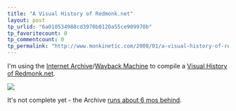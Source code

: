 ```yaml
---
title: "A Visual History of Redmonk.net"
layout: post
tp_urlid: "6a010534988cd3970b0120a55ce909970b"
tp_favoritecount: 0
tp_commentcount: 0
tp_permalink: "http://www.monkinetic.com/2008/01/a-visual-history-of-redmonknet.html"
---
```

I'm using the [Internet Archive](http://archive.org)/[Wayback Machine](http://web.archive.org) to compile a <a href="http://www.flickr.com/photos/redmonk/sets/72157603808276486/">Visual History of Redmonk.net</a>.

<a href="http://www.flickr.com/photos/redmonk/sets/72157603808276486/"><img  class="at-xid-6a010534988cd3970b0120a55ce90c970b " src="http://steveivy.typepad.com/.a/6a010534988cd3970b0120a55ce90c970b-pi" /></a>

It's not complete yet - the Archive [runs about 6 mos behind](http://www.archive.org/about/faqs.php#103).
